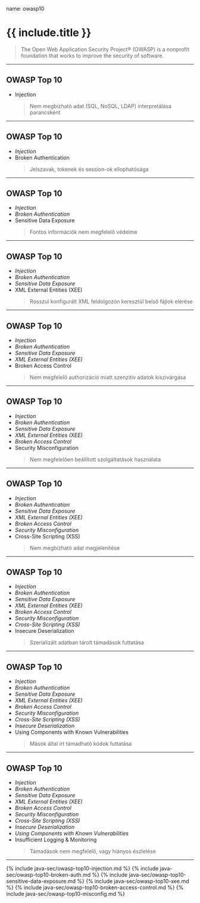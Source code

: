 name: owasp10

# {{ include.title }}

> The Open Web Application Security Project® (OWASP) is a nonprofit foundation that works to improve the security of software.

---

## OWASP Top 10

- Injection
  > Nem megbízható adat (SQL, NoSQL, LDAP) interpretálása parancsként

---

## OWASP Top 10

- *Injection*
- Broken Authentication
  > Jelszavak, tokenek és session-ok ellophatósága

---

## OWASP Top 10

- *Injection*
- *Broken Authentication*
- Sensitive Data Exposure
  > Fontos információk nem megfelelő védelme

---

## OWASP Top 10

- *Injection*
- *Broken Authentication*
- *Sensitive Data Exposure*
- XML External Entities (XEE)
  > Rosszul konfigurált XML feldolgozón keresztül belső fájlok elérése

---

## OWASP Top 10

- *Injection*
- *Broken Authentication*
- *Sensitive Data Exposure*
- *XML External Entities (XEE)*
- Broken Access Control
  > Nem megfelelő authorizáció miatt szenzitív adatok kiszivárgása

---

## OWASP Top 10

- *Injection*
- *Broken Authentication*
- *Sensitive Data Exposure*
- *XML External Entities (XEE)*
- *Broken Access Control*
- Security Misconfiguration
  > Nem megfelelően beállított szolgáltatások használata

---

## OWASP Top 10

- *Injection*
- *Broken Authentication*
- *Sensitive Data Exposure*
- *XML External Entities (XEE)*
- *Broken Access Control*
- *Security Misconfiguration*
- Cross-Site Scripting (XSS)
  > Nem megbízható adat megjelenítése

---

## OWASP Top 10

- *Injection*
- *Broken Authentication*
- *Sensitive Data Exposure*
- *XML External Entities (XEE)*
- *Broken Access Control*
- *Security Misconfiguration*
- *Cross-Site Scripting (XSS)*
- Insecure Deserialization
  > Szerializált adatban tárolt támadások futtatása

---

## OWASP Top 10

- *Injection*
- *Broken Authentication*
- *Sensitive Data Exposure*
- *XML External Entities (XEE)*
- *Broken Access Control*
- *Security Misconfiguration*
- *Cross-Site Scripting (XSS)*
- *Insecure Deserialization*
- Using Components with Known Vulnerabilities
  > Mások által írt támadható kódok futtatása

---

## OWASP Top 10

- *Injection*
- *Broken Authentication*
- *Sensitive Data Exposure*
- *XML External Entities (XEE)*
- *Broken Access Control*
- *Security Misconfiguration*
- *Cross-Site Scripting (XSS)*
- *Insecure Deserialization*
- *Using Components with Known Vulnerabilities*
- Insufficient Logging & Monitoring
  > Támadások nem megfelelő, vagy hiányos észlelése

---

{% include java-sec/owasp-top10-injection.md %}
{% include java-sec/owasp-top10-broken-auth.md %}
{% include java-sec/owasp-top10-sensitive-data-exposure.md %}
{% include java-sec/owasp-top10-xee.md %}
{% include java-sec/owasp-top10-broken-access-control.md %}
{% include java-sec/owasp-top10-misconfig.md %}